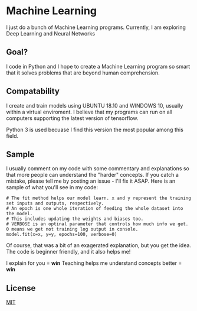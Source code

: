 # Machine Learning
I just do a bunch of Machine Learning programs. 
Currently, I am exploring Deep Learning and Neural Networks

## Goal?
I code in Python and I hope to create a Machine Learning program so smart that it solves problems that are beyond human comprehension. 

## Compatability
I create and train models using UBUNTU 18.10 and WINDOWS 10, usually within a virtual enviroment.
I believe that my programs can run on all computers supporting the latest version of tensorflow.

Python 3 is used becuase I find this version the most popular among this field.

## Sample
I usually comment on my code with some commentary and explanations so that more people can understand the "harder" concepts.
If you catch a mistake, please tell me by posting an issue - I'll fix it ASAP.
Here is an sample of what you'll see in my code:

```
# The fit method helps our model learn. x and y represent the training set inputs and outputs, respectively.
# An epoch is one whole iteration of feeding the whole dataset into the model.
# This includes updating the weights and biases too.
# VERBOSE is an optinal parameter that controls how much info we get. 0 means we get not training log output in console.
model.fit(x=x, y=y, epochs=100, verbose=0)
```
Of course, that was a bit of an exagerated explanation, but you get the idea. The code is beginner friendly, and it also helps me!

I explain for you = **win**
Teaching helps me understand concepts better = **win**
## License
[MIT](https://choosealicense.com/licenses/mit/)
